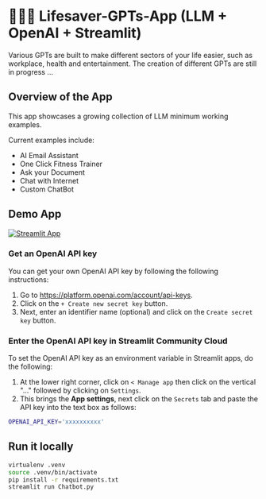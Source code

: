 # 🧑🏻‍💻 Lifesaver-GPTs-App (LLM + OpenAI + Streamlit)
Various GPTs are built to make different sectors of your life easier, such as workplace, health and entertainment. The creation of different GPTs are still in progress ...

## Overview of the App

This app showcases a growing collection of LLM minimum working examples.

Current examples include:

- AI Email Assistant
- One Click Fitness Trainer
- Ask your Document
- Chat with Internet
- Custom ChatBot

## Demo App

[![Streamlit App](https://static.streamlit.io/badges/streamlit_badge_black_white.svg)](https://llm-examples.streamlit.app/)

### Get an OpenAI API key

You can get your own OpenAI API key by following the following instructions:

1. Go to https://platform.openai.com/account/api-keys.
2. Click on the `+ Create new secret key` button.
3. Next, enter an identifier name (optional) and click on the `Create secret key` button.

### Enter the OpenAI API key in Streamlit Community Cloud

To set the OpenAI API key as an environment variable in Streamlit apps, do the following:

1. At the lower right corner, click on `< Manage app` then click on the vertical "..." followed by clicking on `Settings`.
2. This brings the **App settings**, next click on the `Secrets` tab and paste the API key into the text box as follows:

```sh
OPENAI_API_KEY='xxxxxxxxxx'
```

## Run it locally

```sh
virtualenv .venv
source .venv/bin/activate
pip install -r requirements.txt
streamlit run Chatbot.py
```